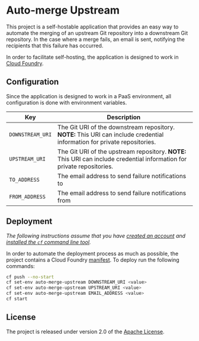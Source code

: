 # Auto-merge Upstream
This project is a self-hostable application that provides an easy way to automate the merging of an upstream Git repository into a downstream Git repository.  In the case where a merge fails, an email is sent, notifying the recipients that this failure has occurred.

In order to facilitate self-hosting, the application is designed to work in [Cloud Foundry][].


## Configuration
Since the application is designed to work in a PaaS environment, all configuration is done with environment variables.

| Key | Description
| --- | -----------
| `DOWNSTREAM_URI` | The Git URI of the downstream repository.  **NOTE:** This URI can include credential information for private repositories.
| `UPSTREAM_URI` | The Git URI of the upstream repository.  **NOTE:** This URI can include credential information for private repositories.
| `TO_ADDRESS` | The email address to send failure notifications to
| `FROM_ADDRESS` | The email address to send failure notifications from


## Deployment
_The following instructions assume that you have [created an account][cloud-foundry-account] and [installed the `cf` command line tool][]._

In order to automate the deployment process as much as possible, the project contains a Cloud Foundry [manifest][].  To deploy run the following commands:

```bash
cf push --no-start
cf set-env auto-merge-upstream DOWNSTREAM_URI <value>
cf set-env auto-merge-upstream UPSTREAM_URI <value>
cf set-env auto-merge-upstream EMAIL_ADDRESS <value>
cf start
```


## License
The project is released under version 2.0 of the [Apache License][].

[Apache License]: http://www.apache.org/licenses/LICENSE-2.0
[Cloud Foundry]: http://run.pivotal.io
[cloud-foundry-account]: http://docs.cloudfoundry.com/docs/dotcom/getting-started.html#signup
[installed the `cf` command line tool]: http://docs.cloudfoundry.com/docs/dotcom/getting-started.html#install-cf
[manifest]: manifest.yml
